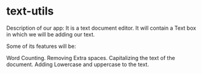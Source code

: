 # text-utils
 
Description of our app: It is a text document editor. It will contain a Text box in which we will be adding our text.

Some of its features will be:

Word Counting.
Removing Extra spaces.
Capitalizing the text of the document.
Adding Lowercase and uppercase to the text.